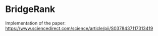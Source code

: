# BridgeRank
Implementation of the paper: https://www.sciencedirect.com/science/article/pii/S0378437117313419
